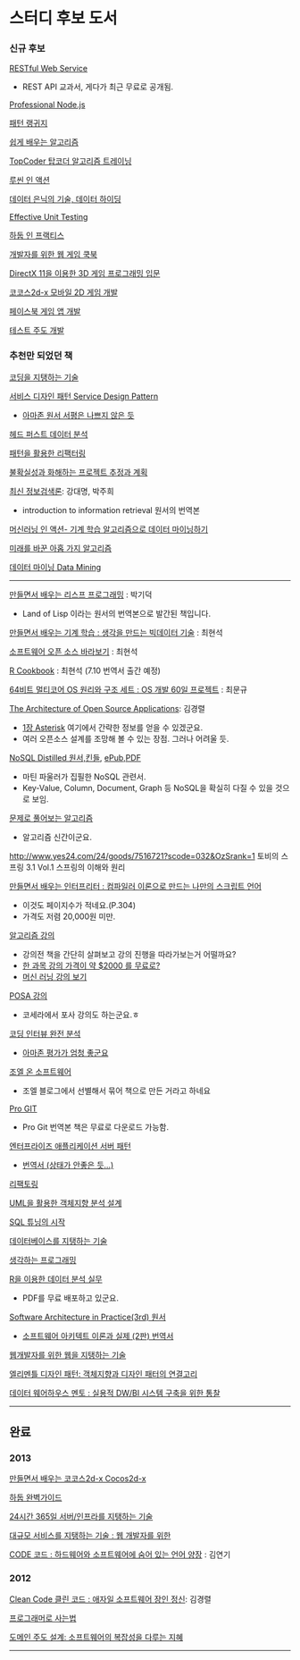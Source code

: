 # 스터디 후보 도서 #

### 신규 후보 ###
[RESTful Web Service](http://restfulwebapis.org/rws.html)
  * REST API 교과서, 게다가 최근 무료로 공개됨.

[Professional Node.js](http://www.amazon.com/Professional-Node-js-Building-Javascript-Scalable-ebook/dp/B009L7QETY/ref=pd_sim_kstore_2)

[패턴 랭귀지](http://www.yes24.com/24/Goods/9027376)

[쉽게 배우는 알고리즘](http://www.yes24.com/24/goods/9345796)

[TopCoder 탑코더 알고리즘 트레이닝](http://www.yes24.com/24/goods/11259881)

[루씬 인 액션](http://www.yes24.com/24/goods/9439093)

[데이터 은닉의 기술, 데이터 하이딩](http://www.yes24.com/24/goods/9433449)

[Effective Unit Testing](http://www.yes24.com/24/goods/11361087)

[하둡 인 프랙티스](http://www.yes24.com/24/goods/10850043)

[개발자를 위한 웹 게임 쿡북](http://www.yes24.com/24/goods/10986427)

[DirectX 11을 이용한 3D 게임 프로그래밍 입문](http://www.yes24.com/24/goods/11129592)

[코코스2d-x 모바일 2D 게임 개발](http://www.yes24.com/24/goods/11129749)

[페이스북 게임 앱 개발 ](http://www.yes24.com/24/Goods/8030356)

[테스트 주도 개발](http://www.yes24.com/24/goods/12246033)

### 추천만 되었던 책 ###
[코딩을 지탱하는 기술](http://www.yes24.com/24/goods/11101558)

[서비스 디자인 패턴 Service Design Pattern](http://www.yes24.com/24/goods/11079899)
  * [아마존 원서 서평은 나쁘지 않은 듯](http://goo.gl/EDMkDe)

[헤드 퍼스트 데이터 분석](http://www.yes24.com/24/goods/8655201)

[패턴을 활용한 리팩터링](http://www.yes24.com/24/goods/2126178)

[불확실성과 화해하는 프로젝트 추정과 계획](http://www.yes24.com/24/goods/3067853)

[최신 정보검색론](http://www.yes24.com/24/goods/3733693?scode=032&OzSrank=1): 강대명, 박주희
  * introduction to information retrieval 원서의 번역본

[머신러닝 인 액션- 기계 학습 알고리즘으로 데이터 마이닝하기 ](http://www.aladin.co.kr/shop/wproduct.aspx?ISBN=8994506667)

[미래를 바꾼 아홉 가지 알고리즘](http://www.aladin.co.kr/shop/wproduct.aspx?ISBN=8960774383)

[데이터 마이닝 Data Mining ](http://www.aladin.co.kr/shop/wproduct.aspx?ISBN=8960774472)


---


[만들면서 배우는 리스프 프로그래밍](http://www.yes24.com/24/goods/5968810?scode=032&OzSrank=1) : 박기덕
  * Land of Lisp 이라는 원서의 번역본으로 발간된 책입니다.

[만들면서 배우는 기계 학습 : 생각을 만드는 빅데이터 기술](http://www.yes24.com/24/goods/7092307) : 최현석

[소프트웨어 오픈 소스 바라보기](http://www.yes24.com/24/goods/7217369) : 최현석

[R Cookbook](http://www.yes24.com/24/goods/7251984) : 최현석 (7.10 번역서 출간 예정)

[64비트 멀티코어 OS 원리와 구조 세트 : OS 개발 60일 프로젝트](http://www.yes24.com/24/Goods/5271779?Acode=101) : 최문규

[The Architecture of Open Source Applications](http://www.aosabook.org/en/index.html): 김경렬
  * [1장 Asterisk](http://umlcert.tistory.com/642) 여기에서 간략한 정보를 얻을 수 있겠군요.
  * 여러 오픈소스 설계를 조망해 볼 수 있는 장점. 그러나 어려울 듯.

[NoSQL Distilled 원서,킨들](http://goo.gl/flEPq), [ePub,PDF](http://goo.gl/Q3Wlh)
  * 마틴 파울러가 집필한 NoSQL 관련서.
  * Key-Value, Column, Document, Graph 등 NoSQL을 확실히 다질 수 있을 것으로 보임.

[문제로 풀어보는 알고리즘](http://goo.gl/ZEuwS)
  * 알고리즘 신간이군요.

http://www.yes24.com/24/goods/7516721?scode=032&OzSrank=1 토비의 스프링 3.1 Vol.1 스프링의 이해와 원리


[만들면서 배우는 인터프리터 : 컴파일러 이론으로 만드는 나만의 스크립트 언어](http://www.yes24.com/24/goods/7858784)
  * 이것도 페이지수가 적네요.(P.304)
  * 가격도 저렴 20,000원 미만.

[알고리즘 강의](https://www.coursera.org/course/algs4partI)
  * 강의전 책을 간단히 살펴보고 강의 진행을 따라가보는거 어떨까요?
  * [한 과목 강의 가격이 약 $2000 를 무료로?](http://www.venturesquare.net/3702)
  * [머신 러닝 강의 보기](http://www.youtube.com/watch?index=0&feature=PlayList&v=UzxYlbK2c7E&list=PLA89DCFA6ADACE599)

[POSA 강의](https://www.coursera.org/course/posa)
  * 코세라에서 포사 강의도 하는군요.ㅎ

[코딩 인터뷰 완전 분석](http://www.yes24.com/24/goods/7434347)
  * [아마존 평가가 엄청 좋군요](http://goo.gl/xEJPZ)

[조엘 온 소프트웨어](http://www.yes24.com/24/goods/1469763?scode=029)
  * 조엘 블로그에서 선별해서 묶어 책으로 만든 거라고 하네요

[Pro GIT](http://dogfeet.github.com/articles/2012/progit.html)
  * Pro Git 번역본 책은 무료로 다운로드 가능함.

[엔터프라이즈 애플리케이션 서버 패턴](http://goo.gl/VUK2O)
  * [번역서 (상태가 안좋은 듯...) ](http://www.yes24.com/24/goods/353904?scode=032&OzSrank=32)

[리팩토링](http://goo.gl/kCxzC)

[UML을 활용한 객체지향 분석 설계](http://goo.gl/Dt4hw)

[SQL 튜닝의 시작](http://www.yes24.com/24/goods/8386314)

[데이터베이스를 지탱하는 기술](http://goo.gl/hOFM4)

[생각하는 프로그래밍](http://www.yes24.com/24/Goods/329227?Acode=101)

[R을 이용한 데이터 분석 실무](http://r4pda.co.kr/)
  * PDF를 무료 배포하고 있군요.

[Software Architecture in Practice(3rd) 원서](http://goo.gl/LUyeG)
  * [소프트웨어 아키텍트 이론과 실제 (2판) 번역서](http://goo.gl/rLqMF)

[웹개발자를 위한 웹을 지탱하는 기술](http://www.yes24.com/24/Goods/5170353?Acode=101)

[엘리멘틀 디자인 패턴: 객체지향과 디자인 패터의 연결고리](http://www.yes24.com/24/goods/8860119)


[데이터 웨어하우스 멘토 : 실용적 DW/BI 시스템 구축을 위한 통찰](http://www.yes24.com/24/Goods/8512217?Acode=101)

---



## 완료 ##
### 2013 ###
[만들면서 배우는 코코스2d-x Cocos2d-x](http://www.yes24.com/24/goods/11024152)

[하둡 완벽가이드](http://www.yes24.com/24/goods/8934199?scode=032&OzSrank=2)

[24시간 365일 서버/인프라를 지탱하는 기술](http://goo.gl/t9P1H)

[대규모 서비스를 지탱하는 기술 : 웹 개발자를 위한](http://www.yes24.com/24/Goods/4667932?Acode=101)

[CODE 코드 : 하드웨어와 소프트웨어에 숨어 있는 언어 양장](http://www.yes24.com/24/goods/4216805?scode=032&OzSrank=4) : 김연기

### 2012 ###
[Clean Code 클린 코드 : 애자일 소프트웨어 장인 정신](http://www.yes24.com/24/Goods/3732893?Acode=101): 김경렬

[프로그래머로 사는법](http://www.yes24.com/24/goods/7537901)

[도메인 주도 설계: 소프트웨어의 복잡성을 다루는 지혜](http://www.yes24.com/24/Goods/5312881?Acode=101)


---

